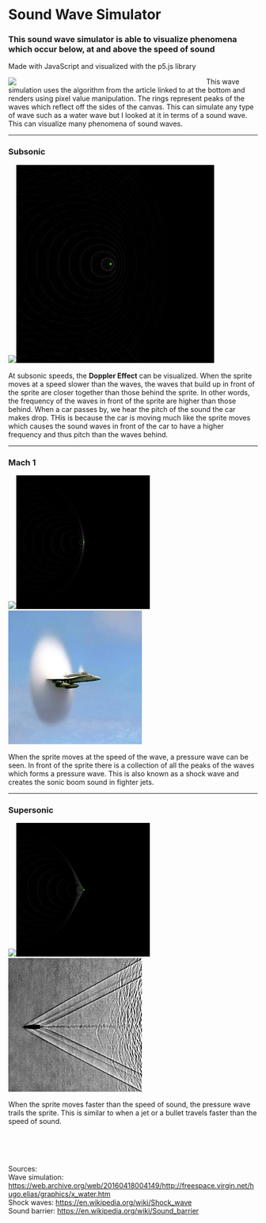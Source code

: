 # Sound Wave Simulator

### This sound wave simulator is able to visualize phenomena which occur below, at and above the speed of sound

Made with JavaScript and visualized with the p5.js library

<img src="assets/ripples.gif" width="400px" align="left">

This wave simulation uses the algorithm from the article linked to at the bottom and renders using pixel value manipulation. The rings represent peaks of the waves which reflect off the sides of the canvas. This can simulate any type of wave such as a water wave but I looked at it in terms of a sound wave. This can visualize many phenomena of sound waves.

---

### Subsonic

<img src="assets/subsonic.gif" width="400px"><img src="assets/subsonic.png" width="400px">

At subsonic speeds, the **Doppler Effect** can be visualized. When the sprite moves at a speed slower than the waves, the waves that build up in front of the sprite are closer together than those behind the sprite. In other words, the frequency of the waves in front of the sprite are higher than those behind. When a car passes by, we hear the pitch of the sound the car makes drop. THis is because the car is moving much like the sprite moves which causes the sound waves in front of the car to have a higher frequency and thus pitch than the waves behind.

---

### Mach 1

<img src="assets/sonic.gif" width="270px"><img src="assets/sonic.png" width="270px"><img src="assets/jet.jpg" width="270px" height="270px">

When the sprite moves at the speed of the wave, a pressure wave can be seen. In front of the sprite there is a collection of all the peaks of the waves which forms a pressure wave. This is also known as a shock wave and creates the sonic boom sound in fighter jets.

---

### Supersonic

<img src="assets/supersonic.gif" width="270px"><img src="assets/supersonic.png" width="270px"><img src="assets/bullet.jpg" width="270px" height="270px">

When the sprite moves faster than the speed of sound, the pressure wave trails the sprite. This is similar to when a jet or a bullet travels faster than the speed of sound.

<br>
<br>
<br>

Sources:<br> Wave simulation: https://web.archive.org/web/20160418004149/http://freespace.virgin.net/hugo.elias/graphics/x_water.htm<br> Shock waves: https://en.wikipedia.org/wiki/Shock_wave <br> Sound barrier: https://en.wikipedia.org/wiki/Sound_barrier
